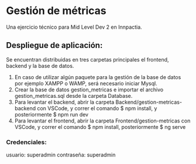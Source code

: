 # Gestión de métricas
Una ejercicio técnico para Mid Level Dev 2 en Innpactia.


## Despliegue de aplicación:
  Se encuentran distribuidas en tres carpetas principales el frontend, backend y la base de datos.
  
  1. En caso de utilizar algún paquete para la gestión de la base de datos por ejemplo XAMPP o WAMP, será necesario iniciar Mysql.
  1. Crear la base de datos gestion_metricas e importar el archivo gestion_metricas.sql desde la carpeta Database.
  1. Para levantar el backend, abrir la carpeta Backend/gestion-metricas-backend con VSCode, y correr el comando $ npm install, y posteriormente $ npm run dev
  1. Para levantar el frontend, abrir la carpeta Frontend/gestion-metricas con VSCode, y correr el comando  $ npm install, posteriormente $ ng serve
  
 ### Credenciales:
usuario: superadmin
contraseña: superadmin
  
  
